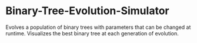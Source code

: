 # Binary-Tree-Evolution-Simulator
Evolves a population of binary trees with parameters that can be changed at runtime. Visualizes the best binary tree at each generation of evolution.
